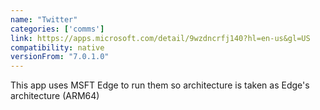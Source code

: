 ```yaml
---
name: "Twitter"
categories: ['comms']
link: https://apps.microsoft.com/detail/9wzdncrfj140?hl=en-us&gl=US
compatibility: native
versionFrom: "7.0.1.0"
---
```


This app uses MSFT Edge to run them so architecture is taken as Edge's architecture (ARM64)